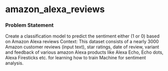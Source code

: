 # amazon_alexa_reviews

### Problem Statement  
Create a classification model to predict the sentiment either (1 or 0) based
on Amazon Alexa reviews
Context: This dataset consists of a nearly 3000 Amazon customer reviews (input text), star
ratings, date of review, variant and feedback of various amazon Alexa products like Alexa Echo,
Echo dots, Alexa Firesticks etc. for learning how to train Machine for sentiment analysis.
